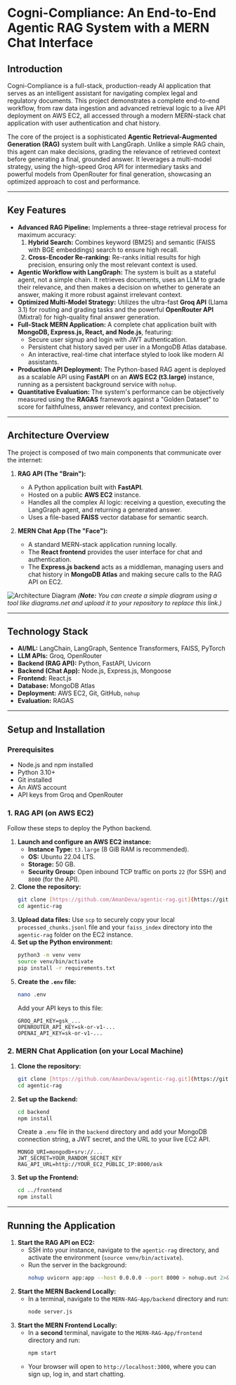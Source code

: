 # Cogni-Compliance: An End-to-End Agentic RAG System with a MERN Chat Interface

## Introduction

Cogni-Compliance is a full-stack, production-ready AI application that serves as an intelligent assistant for navigating complex legal and regulatory documents. This project demonstrates a complete end-to-end workflow, from raw data ingestion and advanced retrieval logic to a live API deployment on AWS EC2, all accessed through a modern MERN-stack chat application with user authentication and chat history.

The core of the project is a sophisticated **Agentic Retrieval-Augmented Generation (RAG)** system built with LangGraph. Unlike a simple RAG chain, this agent can make decisions, grading the relevance of retrieved context before generating a final, grounded answer. It leverages a multi-model strategy, using the high-speed Groq API for intermediary tasks and powerful models from OpenRouter for final generation, showcasing an optimized approach to cost and performance.

---

## Key Features

* **Advanced RAG Pipeline:** Implements a three-stage retrieval process for maximum accuracy:
    1.  **Hybrid Search:** Combines keyword (BM25) and semantic (FAISS with BGE embeddings) search to ensure high recall.
    2.  **Cross-Encoder Re-ranking:** Re-ranks initial results for high precision, ensuring only the most relevant context is used.
* **Agentic Workflow with LangGraph:** The system is built as a stateful agent, not a simple chain. It retrieves documents, uses an LLM to grade their relevance, and then makes a decision on whether to generate an answer, making it more robust against irrelevant context.
* **Optimized Multi-Model Strategy:** Utilizes the ultra-fast **Groq API** (Llama 3.1) for routing and grading tasks and the powerful **OpenRouter API** (Mixtral) for high-quality final answer generation.
* **Full-Stack MERN Application:** A complete chat application built with **MongoDB, Express.js, React, and Node.js**, featuring:
    * Secure user signup and login with JWT authentication.
    * Persistent chat history saved per user in a MongoDB Atlas database.
    * An interactive, real-time chat interface styled to look like modern AI assistants.
* **Production API Deployment:** The Python-based RAG agent is deployed as a scalable API using **FastAPI** on an **AWS EC2 (t3.large)** instance, running as a persistent background service with `nohup`.
* **Quantitative Evaluation:** The system's performance can be objectively measured using the **RAGAS** framework against a "Golden Dataset" to score for faithfulness, answer relevancy, and context precision.

---

## Architecture Overview

The project is composed of two main components that communicate over the internet:

1.  **RAG API (The "Brain"):**
    * A Python application built with **FastAPI**.
    * Hosted on a public **AWS EC2** instance.
    * Handles all the complex AI logic: receiving a question, executing the LangGraph agent, and returning a generated answer.
    * Uses a file-based **FAISS** vector database for semantic search.

2.  **MERN Chat App (The "Face"):**
    * A standard MERN-stack application running locally.
    * The **React frontend** provides the user interface for chat and authentication.
    * The **Express.js backend** acts as a middleman, managing users and chat history in **MongoDB Atlas** and making secure calls to the RAG API on EC2.

![Architecture Diagram](https://i.imgur.com/your-architecture-diagram-link.png) 
*(**Note:** You can create a simple diagram using a tool like diagrams.net and upload it to your repository to replace this link.)*

---

## Technology Stack

* **AI/ML:** LangChain, LangGraph, Sentence Transformers, FAISS, PyTorch
* **LLM APIs:** Groq, OpenRouter
* **Backend (RAG API):** Python, FastAPI, Uvicorn
* **Backend (Chat App):** Node.js, Express.js, Mongoose
* **Frontend:** React.js
* **Database:** MongoDB Atlas
* **Deployment:** AWS EC2, Git, GitHub, `nohup`
* **Evaluation:** RAGAS

---

## Setup and Installation

### Prerequisites

* Node.js and npm installed
* Python 3.10+
* Git installed
* An AWS account
* API keys from Groq and OpenRouter

### 1. RAG API (on AWS EC2)

Follow these steps to deploy the Python backend.

1.  **Launch and configure an AWS EC2 instance:**
    * **Instance Type:** `t3.large` (8 GiB RAM is recommended).
    * **OS:** Ubuntu 22.04 LTS.
    * **Storage:** 50 GB.
    * **Security Group:** Open inbound TCP traffic on ports `22` (for SSH) and `8000` (for the API).
2.  **Clone the repository:**
    ```bash
    git clone [https://github.com/AmanDeva/agentic-rag.git](https://github.com/AmanDeva/agentic-rag.git)
    cd agentic-rag
    ```
3.  **Upload data files:** Use `scp` to securely copy your local `processed_chunks.jsonl` file and your `faiss_index` directory into the `agentic-rag` folder on the EC2 instance.
4.  **Set up the Python environment:**
    ```bash
    python3 -m venv venv
    source venv/bin/activate
    pip install -r requirements.txt
    ```
5.  **Create the `.env` file:**
    ```bash
    nano .env
    ```
    Add your API keys to this file:
    ```env
    GROQ_API_KEY=gsk_...
    OPENROUTER_API_KEY=sk-or-v1-...
    OPENAI_API_KEY=sk-or-v1-...
    ```

### 2. MERN Chat Application (on your Local Machine)

1.  **Clone the repository:**
    ```bash
    git clone [https://github.com/AmanDeva/agentic-rag.git](https://github.com/AmanDeva/agentic-rag.git)
    cd agentic-rag
    ```
2.  **Set up the Backend:**
    ```bash
    cd backend
    npm install
    ```
    Create a `.env` file in the `backend` directory and add your MongoDB connection string, a JWT secret, and the URL to your live EC2 API.
    ```env
    MONGO_URI=mongodb+srv://...
    JWT_SECRET=YOUR_RANDOM_SECRET_KEY
    RAG_API_URL=http://YOUR_EC2_PUBLIC_IP:8000/ask
    ```
3.  **Set up the Frontend:**
    ```bash
    cd ../frontend
    npm install
    ```

---

## Running the Application

1.  **Start the RAG API on EC2:**
    * SSH into your instance, navigate to the `agentic-rag` directory, and activate the environment (`source venv/bin/activate`).
    * Run the server in the background:
        ```bash
        nohup uvicorn app:app --host 0.0.0.0 --port 8000 > nohup.out 2>&1 &
        ```
2.  **Start the MERN Backend Locally:**
    * In a terminal, navigate to the `MERN-RAG-App/backend` directory and run:
        ```bash
        node server.js
        ```
3.  **Start the MERN Frontend Locally:**
    * In a **second** terminal, navigate to the `MERN-RAG-App/frontend` directory and run:
        ```bash
        npm start
        ```
    * Your browser will open to `http://localhost:3000`, where you can sign up, log in, and start chatting.
